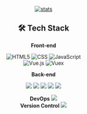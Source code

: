 <div align=center>  
  
[![stats](https://github-readme-stats.vercel.app/api?username=jhj960918&show_icons=true)](https://github.com/anuraghazra/github-readme-stats)  

## 🛠 Tech Stack
  
  
**Front-end**

![HTML5](https://img.shields.io/badge/-HTML5-E34F26?&style=flat-square&logo=html5&logoColor=white) 
![CSS](https://img.shields.io/badge/-CSS-1572B6?&style=flat-square&logo=css3&logoColor=white) 
![JavaScript](https://img.shields.io/badge/-JavaScript-F7DF1E?&style=flat-square&logo=javascript&logoColor=white)  
![Vue.js](https://img.shields.io/badge/-Vue.js-4FC08D?&style=flat-square&logo=Vue.js&logoColor=white)
![Vuex](https://img.shields.io/badge/-Vuex-34495e?&style=flat-square&logo=Vue.js&logoColor=white)
  
**Back-end**


<img src="https://img.shields.io/badge/JAVA-007396?style=for-the-badge&logo=java&logoColor=white">
<img src="https://img.shields.io/badge/SpringBoot-6DB33F?style=for-the-badge&logo=SpringBoot&logoColor=white">
<img src="https://img.shields.io/badge/mysql-4479A1?style=for-the-badge&logo=mysql&logoColor=white">
<!-- <img src="https://img.shields.io/badge/mariaDB-003545?style=for-the-badge&logo=mariaDB&logoColor=white"> -->

<img src="https://img.shields.io/badge/github-181717?style=for-the-badge&logo=github&logoColor=white">
<img src="https://img.shields.io/badge/aws-232F3E?style=for-the-badge&logo=aws&logoColor=white">

**DevOps**
<img src="https://img.shields.io/badge/aws-232F3E?style=for-the-badge&logo=aws&logoColor=white">  
**Version Control**
<img src="https://img.shields.io/badge/github-181717?style=for-the-badge&logo=github&logoColor=white">

</div>
